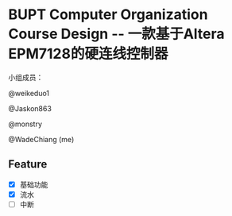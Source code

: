 # BUPT Computer Organization Course Design -- 一款基于Altera EPM7128的硬连线控制器

小组成员：

@weikeduo1

@Jaskon863

@monstry

@WadeChiang (me)
## Feature

- [x] 基础功能
- [x] 流水
- [ ] 中断
